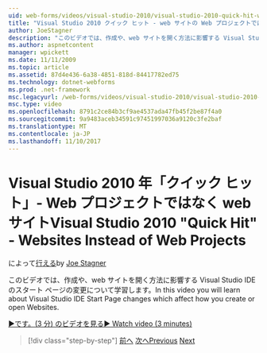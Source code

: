 ```yaml
---
uid: web-forms/videos/visual-studio-2010/visual-studio-2010-quick-hit-websites-instead-of-web-projects
title: "Visual Studio 2010 クイック ヒット - web サイトの Web プロジェクトではなく |Microsoft ドキュメント"
author: JoeStagner
description: "このビデオでは、作成や、web サイトを開く方法に影響する Visual Studio IDE のスタート ページの変更について学習します。"
ms.author: aspnetcontent
manager: wpickett
ms.date: 11/11/2009
ms.topic: article
ms.assetid: 87d4e436-6a38-4851-818d-84417782ed75
ms.technology: dotnet-webforms
ms.prod: .net-framework
msc.legacyurl: /web-forms/videos/visual-studio-2010/visual-studio-2010-quick-hit-websites-instead-of-web-projects
msc.type: video
ms.openlocfilehash: 8791c2ce84b3cf9ae4537ada47fb45f2be87f4a0
ms.sourcegitcommit: 9a9483aceb34591c97451997036a9120c3fe2baf
ms.translationtype: MT
ms.contentlocale: ja-JP
ms.lasthandoff: 11/10/2017
---
```

<a name="visual-studio-2010-quick-hit---websites-instead-of-web-projects"></a><span data-ttu-id="3ce52-103">Visual Studio 2010 年「クイック ヒット」- Web プロジェクトではなく web サイト</span><span class="sxs-lookup"><span data-stu-id="3ce52-103">Visual Studio 2010 "Quick Hit" - Websites Instead of Web Projects</span></span>
====================
<span data-ttu-id="3ce52-104">によって[行える](https://github.com/JoeStagner)</span><span class="sxs-lookup"><span data-stu-id="3ce52-104">by [Joe Stagner](https://github.com/JoeStagner)</span></span>

<span data-ttu-id="3ce52-105">このビデオでは、作成や、web サイトを開く方法に影響する Visual Studio IDE のスタート ページの変更について学習します。</span><span class="sxs-lookup"><span data-stu-id="3ce52-105">In this video you will learn about Visual Studio IDE Start Page changes which affect how you create or open Websites.</span></span> 

[<span data-ttu-id="3ce52-106">&#9654;です。(3 分) のビデオを見る</span><span class="sxs-lookup"><span data-stu-id="3ce52-106">&#9654; Watch video (3 minutes)</span></span>](https://channel9.msdn.com/Blogs/ASP-NET-Site-Videos/visual-studio-2010-quick-hit-websites-instead-of-web-projects)

>[!div class="step-by-step"]
<span data-ttu-id="3ce52-107">[前へ](visual-studio-2010-quick-hit-new-multi-targeting.md)
[次へ](visual-studio-2010-quick-hit-snippets-intellisense.md)</span><span class="sxs-lookup"><span data-stu-id="3ce52-107">[Previous](visual-studio-2010-quick-hit-new-multi-targeting.md)
[Next](visual-studio-2010-quick-hit-snippets-intellisense.md)</span></span>
